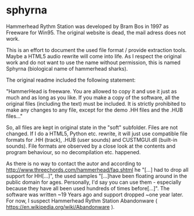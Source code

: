 # sphyrna

Hammerhead Rythm Station was developed by Bram Bos in 1997 as Freeware for Win95. The original website is dead, the mail adress does not work.

This is an effort to document the used file format / provide extraction tools. Maybe a HTML5 audio rewrite will come into life. As I respect the original work and do not want to use the name without permission, this is named Sphyrna (biological name of hammerhead sharks).

The original readme included the following statement:

"HammerHead is freeware. You are allowed to copy it and use it just as much and as long as you like. If you make a copy of the software, all the original files (including the text) must be included. It is strictly prohibited to make any changes to any file, except for the demo .HH files and the .HUB files..."

So, all files are kept in original state in the "soft" subfolder. Files are not changed. If I do a HTML5, Python etc. rewrite, it will just use compatible file formats for .HH (track), .HUB (user sounds) and CUSTMGUI.dll (built-in sounds). File formats are observed by a close look at the contents and program behaviour, so no decompilation etc. happened.

As there is no way to contact the autor and according to http://www.threechords.com/hammerhead/faq.shtml he "[...] had to drop all support for HH[...]", the used samples "[...]have been floating around in the public domain for ages. Personally, I'd say you can use them - especially because they have all been used hundreds of times before[...]". The software was written ~19 Years ago and support dropped ~one year later. For now, I suspect Hammerhead Rythm Station Abandonware ( https://en.wikipedia.org/wiki/Abandonware ).

